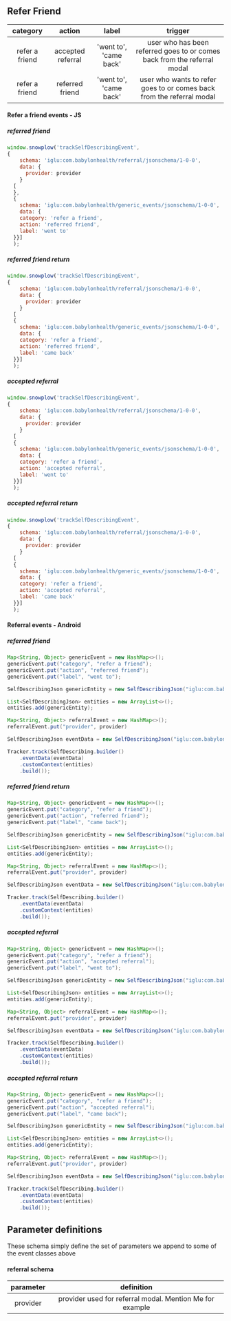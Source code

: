 ## Refer Friend

**category**|**action**|**label**|**trigger**
:-----:|:-----:|:-----:|:-----:
refer a friend|accepted referral|'went to', 'came back'|user who has been referred goes to or comes back from the referral modal
refer a friend|referred friend|'went to', 'came back'|user who wants to refer goes to or comes back from the referral modal


#### Refer a friend events - JS
##### referred friend
```JavaScript
window.snowplow('trackSelfDescribingEvent',
{
    schema: 'iglu:com.babylonhealth/referral/jsonschema/1-0-0',
    data: {
      provider: provider
    }
  [
  }, 
  {
    schema: 'iglu:com.babylonhealth/generic_events/jsonschema/1-0-0',
    data: {
    category: 'refer a friend',
    action: 'referred friend',
    label: 'went to'
  }}]
  );
```
##### referred friend return
```JavaScript
window.snowplow('trackSelfDescribingEvent',
{
    schema: 'iglu:com.babylonhealth/referral/jsonschema/1-0-0',
    data: {
      provider: provider
    }
  [
  {
    schema: 'iglu:com.babylonhealth/generic_events/jsonschema/1-0-0',
    data: {
    category: 'refer a friend',
    action: 'referred friend',
    label: 'came back'
  }}]
  );
```
##### accepted referral
```JavaScript
window.snowplow('trackSelfDescribingEvent',
{
    schema: 'iglu:com.babylonhealth/referral/jsonschema/1-0-0',
    data: {
      provider: provider
    }
  [
  {
    schema: 'iglu:com.babylonhealth/generic_events/jsonschema/1-0-0',
    data: {
    category: 'refer a friend',
    action: 'accepted referral',
    label: 'went to'
  }}]
  );
```
##### accepted referral return
```JavaScript
window.snowplow('trackSelfDescribingEvent',
{
    schema: 'iglu:com.babylonhealth/referral/jsonschema/1-0-0',
    data: {
      provider: provider
    }
  [
  {
    schema: 'iglu:com.babylonhealth/generic_events/jsonschema/1-0-0',
    data: {
    category: 'refer a friend',
    action: 'accepted referral',
    label: 'came back'
  }}]
  );
```
#### Referral events - Android
##### referred friend
```java
Map<String, Object> genericEvent = new HashMap<>();
genericEvent.put("category", "refer a friend");
genericEvent.put("action", "referred friend");
genericEvent.put("label", "went to");

SelfDescribingJson genericEntity = new SelfDescribingJson("iglu:com.babylonhealth/generic_events/jsonschema/1-0-0", genericEvent);

List<SelfDescribingJson> entities = new ArrayList<>();
entities.add(genericEntity);

Map<String, Object> referralEvent = new HashMap<>();
referralEvent.put("provider", provider)

SelfDescribingJson eventData = new SelfDescribingJson("iglu:com.babylonhealth/referral/jsonschema/1-0-0", referralEvent);

Tracker.track(SelfDescribing.builder()
    .eventData(eventData)
    .customContext(entities)
    .build());
```
##### referred friend return
```java
Map<String, Object> genericEvent = new HashMap<>();
genericEvent.put("category", "refer a friend");
genericEvent.put("action", "referred friend");
genericEvent.put("label", "came back");

SelfDescribingJson genericEntity = new SelfDescribingJson("iglu:com.babylonhealth/generic_events/jsonschema/1-0-0", genericEvent);

List<SelfDescribingJson> entities = new ArrayList<>();
entities.add(genericEntity);

Map<String, Object> referralEvent = new HashMap<>();
referralEvent.put("provider", provider)

SelfDescribingJson eventData = new SelfDescribingJson("iglu:com.babylonhealth/referral/jsonschema/1-0-0", referralEvent);

Tracker.track(SelfDescribing.builder()
    .eventData(eventData)
    .customContext(entities)
    .build());
```
##### accepted referral
```java
Map<String, Object> genericEvent = new HashMap<>();
genericEvent.put("category", "refer a friend");
genericEvent.put("action", "accepted referral");
genericEvent.put("label", "went to");

SelfDescribingJson genericEntity = new SelfDescribingJson("iglu:com.babylonhealth/generic_events/jsonschema/1-0-0", genericEvent);

List<SelfDescribingJson> entities = new ArrayList<>();
entities.add(genericEntity);

Map<String, Object> referralEvent = new HashMap<>();
referralEvent.put("provider", provider)

SelfDescribingJson eventData = new SelfDescribingJson("iglu:com.babylonhealth/referral/jsonschema/1-0-0", referralEvent);

Tracker.track(SelfDescribing.builder()
    .eventData(eventData)
    .customContext(entities)
    .build());
```
##### accepted referral return
```java
Map<String, Object> genericEvent = new HashMap<>();
genericEvent.put("category", "refer a friend");
genericEvent.put("action", "accepted referral");
genericEvent.put("label", "came back");

SelfDescribingJson genericEntity = new SelfDescribingJson("iglu:com.babylonhealth/generic_events/jsonschema/1-0-0", genericEvent);

List<SelfDescribingJson> entities = new ArrayList<>();
entities.add(genericEntity);

Map<String, Object> referralEvent = new HashMap<>();
referralEvent.put("provider", provider)

SelfDescribingJson eventData = new SelfDescribingJson("iglu:com.babylonhealth/referral/jsonschema/1-0-0", referralEvent);

Tracker.track(SelfDescribing.builder()
    .eventData(eventData)
    .customContext(entities)
    .build());
```
## Parameter definitions
These schema simply define the set of parameters we append to some of the event classes above

#### referral schema
**parameter**|**definition**
:-----:|:-----:
provider|provider used for referral modal. Mention Me for example
